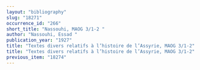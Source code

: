 ```yaml
---
layout: "bibliography"
slug: "18271"
occurrence_id: "266"
short_title: "Nassouhi, MAOG 3/1-2 "
author: "Nassouhi, Essad "
publication_year: "1927"
title: "Textes divers relatifs à l’histoire de l’Assyrie, MAOG 3/1-2"
title: "Textes divers relatifs à l’histoire de l’Assyrie, MAOG 3/1-2"
previous_item: "18274"
---
```

